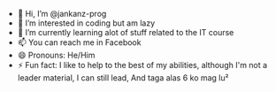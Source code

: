 - 👋 Hi, I’m @jankanz-prog
- 👀 I’m interested in coding but am lazy
- 🌱 I’m currently learning alot of stuff related to the IT course
- 📫 You can reach me in Facebook
- 😄 Pronouns: He/Him
- ⚡ Fun fact: I like to help to the best of my abilities, although I'm not a leader material, I can still lead, And taga alas 6 ko mag lu²

<!---
jankanz-prog/jankanz-prog is a ✨ special ✨ repository because its `README.md` (this file) appears on your GitHub profile.
You can click the Preview link to take a look at your changes.
--->
